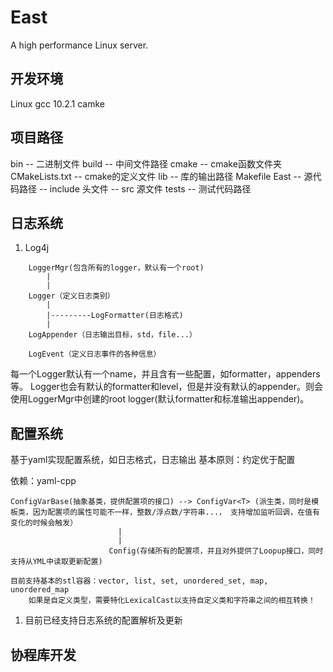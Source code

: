 # East
A high performance Linux server.

## 开发环境
Linux
gcc 10.2.1
camke

## 项目路径
bin -- 二进制文件
build -- 中间文件路径
cmake -- cmake函数文件夹
CMakeLists.txt -- cmake的定义文件
lib -- 库的输出路径
Makefile
East -- 源代码路径
     -- include 头文件
     -- src 源文件
tests -- 测试代码路径

## 日志系统
1)
    Log4j
```
    LoggerMgr(包含所有的logger，默认有一个root)
        |
        |
    Logger（定义日志类别）
        |
        |---------LogFormatter(日志格式)
        |
    LogAppender（日志输出目标，std，file...）

    LogEvent（定义日志事件的各种信息）
```

每一个Logger默认有一个name，并且含有一些配置，如formatter，appenders等。
Logger也会有默认的formatter和level，但是并没有默认的appender。则会使用LoggerMgr中创建的root logger(默认formatter和标准输出appender)。
## 配置系统

基于yaml实现配置系统，如日志格式，日志输出
基本原则：约定优于配置

依赖：yaml-cpp

```
ConfigVarBase(抽象基类，提供配置项的接口) --> ConfigVar<T> (派生类，同时是模板类，因为配置项的属性可能不一样，整数/浮点数/字符串...， 支持增加监听回调，在值有变化的时候会触发）
                        |
                        |
                      Config(存储所有的配置项，并且对外提供了Loopup接口，同时支持从YML中读取更新配置)

目前支持基本的stl容器：vector, list, set, unordered_set, map, unordered_map
    如果是自定义类型，需要特化LexicalCast以支持自定义类和字符串之间的相互转换！
```

1. 目前已经支持日志系统的配置解析及更新

## 协程库开发 